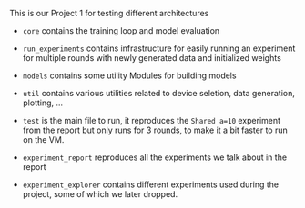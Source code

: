 This is our Project 1 for testing different architectures

* `core` contains the training loop and model evaluation
* `run_experiments` contains infrastructure for easily running an experiment for multiple rounds with newly generated
  data and initialized weights
* `models` contains some utility Modules for building models
* `util` contains various utilities related to device seletion, data generation, plotting, ...

* `test` is the main file to run, it reproduces the `Shared a=10` experiment from the report but only runs for 3 rounds,
  to make it a bit faster to run on the VM.
* `experiment_report` reproduces all the experiments we talk about in the report
* `experiment_explorer` contains different experiments used during the project, some of which we later dropped.
